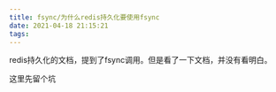 ```yaml
---
title: fsync/为什么redis持久化要使用fsync
date: 2021-04-18 21:15:21
tags:
---
```


redis持久化的文档，提到了fsync调用。但是看了一下文档，并没有看明白。

这里先留个坑